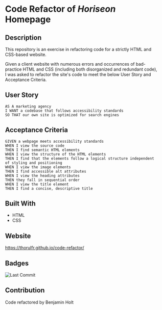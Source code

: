 # Code Refactor of *Horiseon* Homepage

## Description

This repository is an exercise in refactoring code for a strictly HTML and CSS-based website.

Given a client website with numerous errors and occurrences of bad-practice HTML and CSS (including both disorganized and redundant code), I was asked to refactor the site's code to meet the below User Story and Acceptance Criteria.

## User Story

```
AS A marketing agency
I WANT a codebase that follows accessibility standards
SO THAT our own site is optimized for search engines
```

## Acceptance Criteria

```
GIVEN a webpage meets accessibility standards
WHEN I view the source code
THEN I find semantic HTML elements
WHEN I view the structure of the HTML elements
THEN I find that the elements follow a logical structure independent of styling and positioning
WHEN I view the image elements
THEN I find accessible alt attributes
WHEN I view the heading attributes
THEN they fall in sequential order
WHEN I view the title element
THEN I find a concise, descriptive title
```

## Built With

* HTML
* CSS

## Website

<https://thorulfr.github.io/code-refactor/>

## Badges

![Last Commit](https://img.shields.io/github/last-commit/Thorulfr/code-refactor)

## Contribution

Code refactored by Benjamin Holt